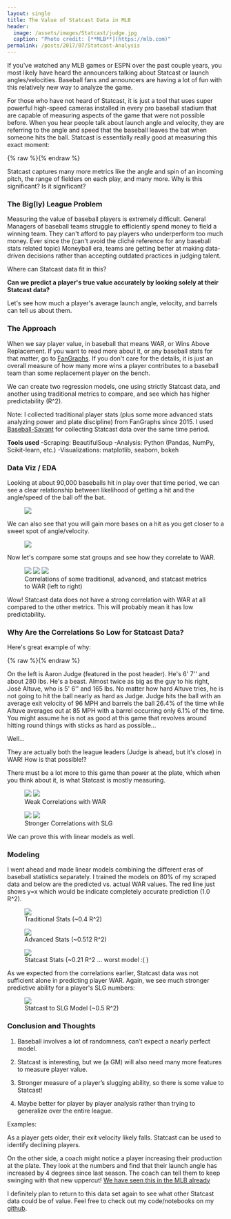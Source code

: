 ```yaml
---
layout: single
title: The Value of Statcast Data in MLB
header:
  image: /assets/images/Statcast/judge.jpg
  caption: "Photo credit: [**MLB**](https://mlb.com)"
permalink: /posts/2017/07/Statcast-Analysis
---
```


If you've watched any MLB games or ESPN over the past couple years, you most likely have heard the announcers talking about Statcast or launch angles/velocities. Baseball fans and announcers are having a lot of fun with this relatively new way to analyze the game.

For those who have not heard of Statcast, it is just a tool that uses super powerful high-speed cameras installed in every pro baseball stadium that are capable of measuring aspects of the game that were not possible before. When you hear people talk about launch angle and velocity, they are referring to the angle and speed that the baseball leaves the bat when someone hits the ball. Statcast is essentially really good at measuring this exact moment:

{% raw %}<img src="/assets/images/Statcast/cast.jpg" alt="" class="full">{% endraw %}


Statcast captures many more metrics like the angle and spin of an incoming pitch, the range of fielders on each play, and many more. Why is this significant? Is it significant?

### The Big(ly) League Problem

Measuring the value of baseball players is extremely difficult. General Managers of baseball teams struggle to efficiently spend money to field a winning team. They can't afford to pay players who underperform too much money. Ever since the (can't avoid the cliché reference for any baseball stats related topic) Moneyball era, teams are getting better at making data-driven decisions rather than accepting outdated practices in judging talent.

Where can Statcast data fit in this?

**Can we predict a player's true value accurately by looking solely at their Statcast data?**

Let's see how much a player's average launch angle, velocity, and barrels can tell us about them.

### The Approach

When we say player value, in baseball that means WAR, or Wins Above Replacement. If you want to read more about it, or any baseball stats for that matter, go to [FanGraphs](http://www.fangraphs.com/library/war/war-position-players/). If you don't care for the details, it is just an overall measure of how many more wins a player contributes to a baseball team than some replacement player on the bench.

We can create two regression models, one using strictly Statcast data, and another using traditional metrics to compare, and see which has higher predictability (R^2).


Note: I collected traditional player stats (plus some more advanced stats analyzing power and plate discipline) from FanGraphs since 2015. I used [Baseball-Savant](https://baseballsavant.mlb.com/) for collecting Statcast data over the same time period.

**Tools used**
-Scraping: BeautifulSoup
-Analysis: Python (Pandas, NumPy, Scikit-learn, etc.)
-Visualizations: matplotlib, seaborn, bokeh

### Data Viz / EDA

Looking at about 90,000 baseballs hit in play over that time period, we can see a clear relationship between likelihood of getting a hit and the angle/speed of the ball off the bat.

<figure>
  <a href="/assets/images/Statcast/heat.png"><img src="/assets/images/Statcast/heat.png"></a>
</figure>

We can also see that you will gain more bases on a hit as you get closer to a sweet spot of angle/velocity.

<figure>
  <a href="/assets/images/Statcast/scatter.png"><img src="/assets/images/Statcast/scatter.png"></a>
</figure>

Now let's compare some stat groups and see how they correlate to WAR.

<figure class="third">
    <a href="/assets/images/Statcast/traditional_corr.png"><img src="/assets/images/Statcast/traditional_corr.png"></a>
    <a href="/assets/images/Statcast/adv_corr.png"><img src="/assets/images/Statcast/adv_corr.png"></a>
    <a href="/assets/images/Statcast/statcast_corr.png"><img src="/assets/images/Statcast/statcast_corr.png"></a>
    <figcaption>Correlations of some traditional, advanced, and statcast metrics to WAR (left to right)</figcaption>
</figure>

Wow! Statcast data does not have a strong correlation with WAR at all compared to the other metrics. This will probably mean it has low predictability.

### Why Are the Correlations So Low for Statcast Data?

Here's great example of why:

{% raw %}<img src="/assets/images/Statcast/judge_altuve.jpg" alt="" class="full">{% endraw %}

On the left is Aaron Judge (featured in the post header). He's 6' 7'' and about 280 lbs. He's a beast. Almost twice as big as the guy to his right, José Altuve, who is 5' 6'' and 165 lbs. No matter how hard Altuve tries, he is not going to hit the ball nearly as hard as Judge. Judge hits the ball with an average exit velocity of 96 MPH and barrels the ball 26.4% of the time while Altuve averages out at 85 MPH with a barrel occurring only 6.1% of the time. You might assume he is not as good at this game that revolves around hitting round things with sticks as hard as possible...

Well...

They are actually both the league leaders (Judge is ahead, but it's close) in WAR! How is that possible!?

There must be a lot more to this game than power at the plate, which when you think about it, is what Statcast is mostly measuring.

<figure class="half">
    <a href="/assets/images/Statcast/war_speed.png"><img src="/assets/images/Statcast/war_speed.png"></a>
    <a href="/assets/images/Statcast/war_angle.png"><img src="/assets/images/Statcast/war_angle.png"></a>
    <figcaption>Weak Correlations with WAR</figcaption>
</figure>

<figure class="half">
    <a href="/assets/images/Statcast/slg_speed.png"><img src="/assets/images/Statcast/slg_speed.png"></a>
    <a href="/assets/images/Statcast/slg_angle.png"><img src="/assets/images/Statcast/slg_angle.png"></a>
    <figcaption>Stronger Correlations with SLG</figcaption>
</figure>

We can prove this with linear models as well.

### Modeling

I went ahead and made linear models combining the different eras of baseball statistics separately. I trained the models on 80% of my scraped data and below are the predicted vs. actual WAR values. The red line just shows y=x which would be indicate completely accurate prediction (1.0 R^2).  

<figure>
  <a href="/assets/images/Statcast/trad_model.png"><img src="/assets/images/Statcast/trad_model.png"></a>
  <figcaption>Traditional Stats (~0.4 R^2)</figcaption>
</figure>

<figure>
  <a href="/assets/images/Statcast/adv_model.png"><img src="/assets/images/Statcast/adv_model.png"></a>
  <figcaption>Advanced Stats (~0.512 R^2)</figcaption>
</figure>

<figure>
  <a href="/assets/images/Statcast/cast_war_model.png"><img src="/assets/images/Statcast/cast_war_model.png"></a>
  <figcaption>Statcast Stats (~0.21 R^2 ... worst model :( ) </figcaption>
</figure>

As we expected from the correlations earlier, Statcast data was not sufficient alone in predicting player WAR. Again, we see much stronger predictive ability for a player's SLG numbers:

<figure>
  <a href="/assets/images/Statcast/slg_model.png"><img src="/assets/images/Statcast/slg_model.png"></a>
  <figcaption>Statcast to SLG Model (~0.5 R^2) </figcaption>
</figure>

### Conclusion and Thoughts

1) Baseball involves a lot of randomness, can’t expect a nearly perfect model.

2) Statcast is interesting, but we (a GM) will also need many more features to measure player value.

3) Stronger measure of a player’s slugging ability, so there is some value to Statcast!

4) Maybe better for player by player analysis rather than trying to generalize over the entire league.

Examples:

As a player gets older, their exit velocity likely falls. Statcast can be used to identify declining players.

On the other side, a coach might notice a player increasing their production at the plate. They look at the numbers and find that their launch angle has increased by 4 degrees since last season. The coach can tell them to keep swinging with that new uppercut! [We have seen this in the MLB already](https://www.washingtonpost.com/graphics/sports/mlb-launch-angles-story/?utm_term=.fa8002e91eff)

I definitely plan to return to this data set again to see what other Statcast data could be of value. Feel free to check out my code/notebooks on my [github](https://github.com/maielld1/Metis-Projects/tree/master/Statcast%20Project).
